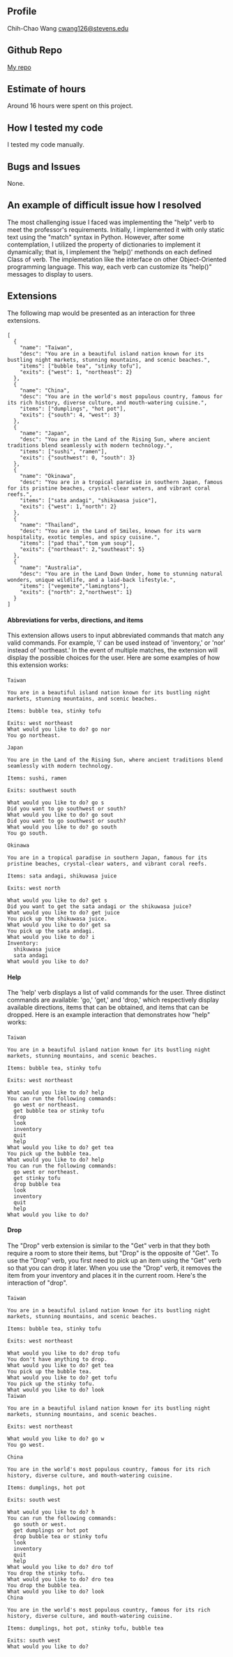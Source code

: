 ## Profile
Chih-Chao Wang cwang126@stevens.edu
## Github Repo
[My repo](https://github.com/chihchaow4456/SIT_CS515_Adventure)
## Estimate of hours
Around 16 hours were spent on this project.
## How I tested my code
I tested my code manually.
## Bugs and Issues
None.
## An example of difficult issue how I resolved
The most challenging issue I faced was implementing the "help" verb to meet the professor's requirements. Initially, I implemented it with only static text using the "match" syntax in Python. However, after some contemplation, I utilized the property of dictionaries to implement it dynamically; that is, I implement the 'help()' methonds on each defined Class of verb. The implemetation like the interface on other Object-Oriented programming language. This way, each verb can customize its "help()" messages to display to users.
## Extensions
The following map would be presented as an interaction for three extensions.
####
    [
      {
        "name": "Taiwan",
        "desc": "You are in a beautiful island nation known for its bustling night markets, stunning mountains, and scenic beaches.",
        "items": ["bubble tea", "stinky tofu"],
        "exits": {"west": 1, "northeast": 2}
      },
      {
        "name": "China",
        "desc": "You are in the world's most populous country, famous for its rich history, diverse culture, and mouth-watering cuisine.",
        "items": ["dumplings", "hot pot"],
        "exits": {"south": 4, "west": 3}
      },
      {
        "name": "Japan",
        "desc": "You are in the Land of the Rising Sun, where ancient traditions blend seamlessly with modern technology.",
        "items": ["sushi", "ramen"],
        "exits": {"southwest": 0, "south": 3}
      },
      {
        "name": "Okinawa",
        "desc": "You are in a tropical paradise in southern Japan, famous for its pristine beaches, crystal-clear waters, and vibrant coral reefs.",
        "items": ["sata andagi", "shikuwasa juice"],
        "exits": {"west": 1,"north": 2}
      },
      {
        "name": "Thailand",
        "desc": "You are in the Land of Smiles, known for its warm hospitality, exotic temples, and spicy cuisine.",
        "items": ["pad thai","tom yum soup"],
        "exits": {"northeast": 2,"southeast": 5}
      },
      {
        "name": "Australia",
        "desc": "You are in the Land Down Under, home to stunning natural wonders, unique wildlife, and a laid-back lifestyle.",
        "items": ["vegemite","lamingtons"],
        "exits": {"north": 2,"northwest": 1}
      }
    ]
####
#### Abbreviations for verbs, directions, and items
This extension allows users to input abbreviated commands that match any valid commands. For example, 'i' can be used instead of 'inventory,' or 'nor' instead of 'northeast.' In the event of multiple matches, the extension will display the possible choices for the user. Here are some examples of how this extension works:
####
    Taiwan

    You are in a beautiful island nation known for its bustling night markets, stunning mountains, and scenic beaches.

    Items: bubble tea, stinky tofu

    Exits: west northeast 
    What would you like to do? go nor
    You go northeast.

    Japan

    You are in the Land of the Rising Sun, where ancient traditions blend seamlessly with modern technology.

    Items: sushi, ramen

    Exits: southwest south 

    What would you like to do? go s
    Did you want to go southwest or south?
    What would you like to do? go sout
    Did you want to go southwest or south?
    What would you like to do? go south
    You go south.

    Okinawa
    
    You are in a tropical paradise in southern Japan, famous for its pristine beaches, crystal-clear waters, and vibrant coral reefs.
    
    Items: sata andagi, shikuwasa juice
    
    Exits: west north 
    
    What would you like to do? get s
    Did you want to get the sata andagi or the shikuwasa juice?
    What would you like to do? get juice
    You pick up the shikuwasa juice.
    What would you like to do? get sa
    You pick up the sata andagi.
    What would you like to do? i
    Inventory:
      shikuwasa juice
      sata andagi
    What would you like to do?
####

#### Help
The 'help' verb displays a list of valid commands for the user. Three distinct commands are available: 'go,' 'get,' and 'drop,' which respectively display available directions, items that can be obtained, and items that can be dropped. Here is an example interaction that demonstrates how "help" works:
####
    Taiwan
    
    You are in a beautiful island nation known for its bustling night markets, stunning mountains, and scenic beaches.
    
    Items: bubble tea, stinky tofu
    
    Exits: west northeast 
    
    What would you like to do? help
    You can run the following commands:
      go west or northeast.
      get bubble tea or stinky tofu
      drop 
      look
      inventory
      quit
      help
    What would you like to do? get tea
    You pick up the bubble tea.
    What would you like to do? help
    You can run the following commands:
      go west or northeast.
      get stinky tofu
      drop bubble tea
      look
      inventory
      quit
      help
    What would you like to do?
####

#### Drop
The "Drop" verb extension is similar to the "Get" verb in that they both require a room to store their items, but "Drop" is the opposite of "Get". To use the "Drop" verb, you first need to pick up an item using the "Get" verb so that you can drop it later. When you use the "Drop" verb, it removes the item from your inventory and places it in the current room. Here's the interaction of "drop".
####
    Taiwan

    You are in a beautiful island nation known for its bustling night markets, stunning mountains, and scenic beaches.
    
    Items: bubble tea, stinky tofu
    
    Exits: west northeast 
    
    What would you like to do? drop tofu
    You don't have anything to drop.
    What would you like to do? get tea
    You pick up the bubble tea.
    What would you like to do? get tofu
    You pick up the stinky tofu.
    What would you like to do? look
    Taiwan
    
    You are in a beautiful island nation known for its bustling night markets, stunning mountains, and scenic beaches.
    
    Exits: west northeast
    
    What would you like to do? go w
    You go west.
    
    China
    
    You are in the world's most populous country, famous for its rich history, diverse culture, and mouth-watering cuisine.
    
    Items: dumplings, hot pot
    
    Exits: south west
    
    What would you like to do? h
    You can run the following commands:
      go south or west.
      get dumplings or hot pot
      drop bubble tea or stinky tofu
      look
      inventory
      quit
      help
    What would you like to do? dro tof
    You drop the stinky tofu.
    What would you like to do? dro tea
    You drop the bubble tea.
    What would you like to do? look
    China
    
    You are in the world's most populous country, famous for its rich history, diverse culture, and mouth-watering cuisine.
    
    Items: dumplings, hot pot, stinky tofu, bubble tea
    
    Exits: south west 
    What would you like to do? 
####